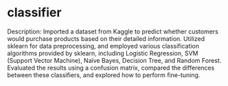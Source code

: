 # classifier
Description: Imported a dataset from Kaggle to predict whether customers would purchase products based on their detailed information. Utilized sklearn for data preprocessing, and employed various classification algorithms provided by sklearn, including Logistic Regression, SVM (Support Vector Machine), Naïve Bayes, Decision Tree, and Random Forest. Evaluated the results using a confusion matrix, compared the differences between these classifiers, and explored how to perform fine-tuning.
